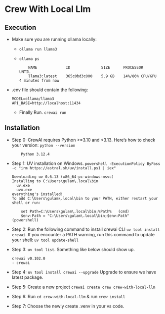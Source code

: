 # Crew With Local Llm
## Execution
- Make sure you are running ollama locally: 
    - `ollama run llama3`
    - `ollama ps`

      ```
          NAME             ID              SIZE      PROCESSOR          UNTIL
          llama3:latest    365c0bd3c000    5.9 GB    14%/86% CPU/GPU    4 minutes from now
        ```
- .env file should contain the following: 
    ```
    MODEL=ollama/llama3
    API_BASE=http://localhost:11434

    ```
  - Finally Run. `crewai run` 

## Installation
- Step 0: CrewAI requires Python >=3.10 and <3.13. Here’s how to check your version:
    `python --version`
    ```
        Python 3.12.4
    ```
- Step 1: UV installation on Windows. 
  `powershell -ExecutionPolicy ByPass -c "irm https://astral.sh/uv/install.ps1 | iex"`

  ```
  Downloading uv 0.6.13 (x86_64-pc-windows-msvc)
  Installing to C:\Users\gulam\.local\bin
    uv.exe
    uvx.exe
  everything's installed!
  To add C:\Users\gulam\.local\bin to your PATH, either restart your shell or run:

      set Path=C:\Users\gulam\.local\bin;%Path%   (cmd)
      $env:Path = "C:\Users\gulam\.local\bin;$env:Path"   (powershell)
  ```
- Step 2: Run the following command to install crewai CLI
    `uv tool install crewai`. If you 
    encounter a PATH warning, run this command to update your shell: `uv tool update-shell`
- Step 3: `uv tool list`. Something like below should show up. 
    ```
    crewai v0.102.0
    - crewai
    ```
- Step 4: `uv tool install crewai --upgrade` Upgrade to ensure we have latest package. 
- Step 5: Create a new project `crewai create crew crew-with-local-llm`
- Step 6: Run `cd crew-with-local-llm` & run `crew install`
- Step 7: Choose the newly create .venv in your vs code. 

